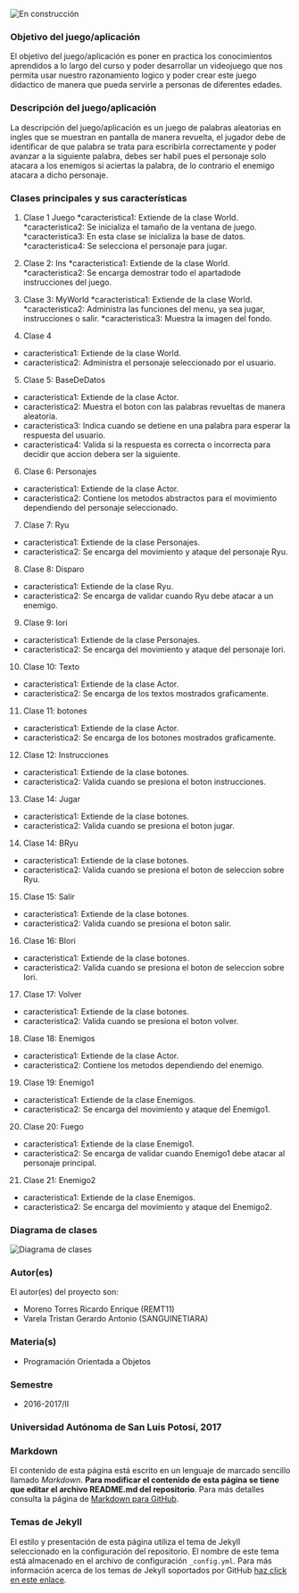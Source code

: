 ![En construcción](https://1drv.ms/i/s!AhSphy9XUsxbhGd8IuKbtVfJNlb2)

### Objetivo del juego/aplicación
El objetivo del juego/aplicación es poner en practica los conocimientos aprendidos a  lo largo del curso y poder desarrollar un videojuego que nos permita usar nuestro razonamiento logico y poder crear este juego didactico de manera que pueda servirle a personas de diferentes edades.

### Descripción del juego/aplicación
La descripción del juego/aplicación es un juego de palabras aleatorias en ingles que se muestran en pantalla de manera revuelta, el jugador debe de identificar de que palabra se trata para escribirla correctamente y poder avanzar a la siguiente palabra, debes ser habil pues el personaje solo atacara a los enemigos si aciertas la palabra, de lo contrario el enemigo atacara a dicho personaje.

### Clases principales y sus características
1. Clase 1 Juego
 *caracteristica1: Extiende de la clase World.
 *caracteristica2: Se inicializa el tamaño de la ventana de juego.
 *caracteristica3: En esta clase se inicializa la base de datos.
 *caracteristica4: Se selecciona el personaje para jugar.

2. Clase 2: Ins
 *caracteristica1: Extiende de la clase World.
 *caracteristica2: Se encarga demostrar todo el apartadode instrucciones del juego.

3. Clase 3: MyWorld 
 *caracteristica1: Extiende de la clase World.
 *caracteristica2: Administra las funciones del menu, ya sea jugar, instrucciones o salir.
 *caracteristica3: Muestra la imagen del fondo.

4. Clase 4
* caracteristica1: Extiende de la clase World.
* caracteristica2: Administra el personaje seleccionado por el usuario.

5. Clase 5: BaseDeDatos
* caracteristica1: Extiende de la clase Actor.
* caracteristica2: Muestra el boton con las palabras revueltas de manera aleatoria. 
* caracteristica3: Indica cuando se detiene en una palabra para esperar la respuesta del usuario.
* caracteristica4: Valida si la respuesta es correcta o incorrecta para decidir que accion debera ser la siguiente.

6. Clase 6: Personajes
* caracteristica1: Extiende de la clase Actor.
* caracteristica2: Contiene los metodos abstractos para el movimiento dependiendo del personaje seleccionado.


7. Clase 7: Ryu
* caracteristica1: Extiende de la clase Personajes.
* caracteristica2: Se encarga del movimiento y ataque del personaje Ryu.

8. Clase 8: Disparo
* caracteristica1: Extiende de la clase Ryu.
* caracteristica2: Se encarga de validar cuando Ryu debe atacar a un enemigo.

9. Clase 9: Iori
* caracteristica1: Extiende de la clase Personajes.
* caracteristica2: Se encarga del movimiento y ataque del personaje Iori.

10. Clase 10: Texto
* caracteristica1: Extiende de la clase Actor.
* caracteristica2: Se encarga de los textos mostrados graficamente.

11. Clase 11: botones
* caracteristica1: Extiende de la clase Actor.
* caracteristica2: Se encarga de los botones mostrados graficamente.

12. Clase 12: Instrucciones
* caracteristica1: Extiende de la clase botones.
* caracteristica2: Valida cuando se presiona el boton instrucciones.

13. Clase 14: Jugar
* caracteristica1: Extiende de la clase botones.
* caracteristica2: Valida cuando se presiona el boton jugar.

14. Clase 14: BRyu
* caracteristica1: Extiende de la clase botones.
* caracteristica2: Valida cuando se presiona el boton de seleccion sobre Ryu.

15. Clase 15: Salir
* caracteristica1: Extiende de la clase botones.
* caracteristica2: Valida cuando se presiona el boton salir.

16. Clase 16: BIori
* caracteristica1: Extiende de la clase botones.
* caracteristica2: Valida cuando se presiona el boton de seleccion sobre Iori.

17. Clase 17: Volver
* caracteristica1: Extiende de la clase botones.
* caracteristica2: Valida cuando se presiona el boton volver.

18. Clase 18: Enemigos
* caracteristica1: Extiende de la clase Actor.
* caracteristica2: Contiene los metodos dependiendo del enemigo.

19. Clase 19: Enemigo1
* caracteristica1: Extiende de la clase Enemigos.
* caracteristica2: Se encarga del movimiento y ataque del Enemigo1.

20. Clase 20: Fuego
* caracteristica1: Extiende de la clase Enemigo1.
* caracteristica2: Se encarga de validar cuando Enemigo1 debe atacar al personaje principal.


21. Clase 21: Enemigo2
* caracteristica1: Extiende de la clase Enemigos.
* caracteristica2: Se encarga del movimiento y ataque del Enemigo2.

### Diagrama de clases
![Diagrama de clases](url-del-diagrama.png)

### Autor(es)
El autor(es) del proyecto son:
- Moreno Torres Ricardo Enrique (REMT11)
- Varela Tristan Gerardo Antonio (SANGUINETIARA)

### Materia(s)
- Programación Orientada a Objetos

### Semestre
- 2016-2017/II

### Universidad Autónoma de San Luis Potosí, 2017

### Markdown
El contenido de esta página está escrito en un lenguaje de marcado sencillo llamado _Markdown_. **Para modificar el contenido de esta página se tiene que editar el archivo README.md del repositorio**. Para más detalles consulta la página de [Markdown para GitHub](https://guides.github.com/features/mastering-markdown/).

### Temas de Jekyll
El estilo y presentación de esta página utiliza el tema de Jekyll seleccionado en la configuración del repositorio. El nombre de este tema está almacenado en el archivo de configuración `_config.yml`. Para más información acerca de los temas de Jekyll soportados por GitHub [haz click en este enlace](https://pages.github.com/themes/).
